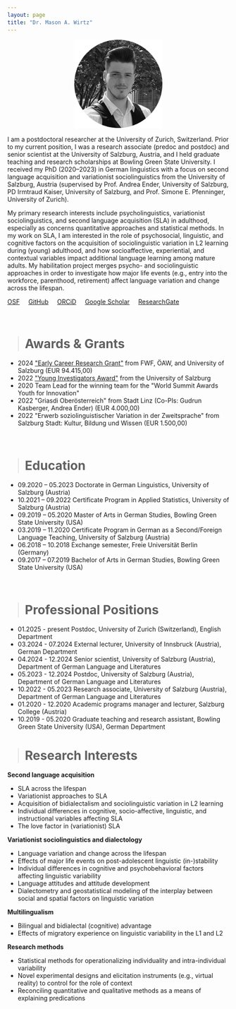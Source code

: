 ```yaml
---
layout: page
title: "Dr. Mason A. Wirtz"
---
```


<p align="center">
  <img width="200" height="200" src="/images/HomePhoto.png" />
</p>


I am a postdoctoral researcher at the University of Zurich, Switzerland. Prior to my current position, I was a research associate (predoc and postdoc) and senior scientist at the University of Salzburg, Austria, and I held graduate teaching and research scholarships at Bowling Green State University. I received my PhD (2020–2023) in German linguistics with a focus on second language acquisition and variationist sociolinguistics from the University of Salzburg, Austria (supervised by Prof. Andrea Ender, University of Salzburg, PD Irmtraud Kaiser, University of Salzburg, and Prof. Simone E. Pfenninger, University of Zurich). 
 
My primary research interests include psycholinguistics, variationist sociolinguistics, and second language acquisition (SLA) in adulthood, especially as concerns quantitative approaches and statistical methods. In my work on SLA, I am interested in the role of psychosocial, linguistic, and cognitive factors on the acquisition of sociolinguistic variation in L2 learning during (young) adulthood, and how socioaffective, experiential, and contextual variables impact additional language learning among mature adults. My habilitation project merges psycho- and sociolinguistic approaches in order to investigate how major life events (e.g., entry into the workforce, parenthood, retirement) affect language variation and change across the lifespan. 

[OSF](https://osf.io/gn4m7/)  &nbsp; &nbsp; [GitHub](https://github.com/MasonWirtz)  &nbsp; &nbsp; [ORCiD](https://orcid.org/0000-0002-9408-1993)  &nbsp; &nbsp; [Google Scholar](https://scholar.google.de/citations?user=XqXyTbwAAAAJ&hl=de)  &nbsp; &nbsp; [ResearchGate](https://www.researchgate.net/profile/Mason-Wirtz )


<br>

> # Awards & Grants

- 2024 ["Early Career Research Grant"](https://www.plus.ac.at/germanistik/forschung/midlife-zusaetzliches-sprachenlernen-im-mittleren-lebensalter/) from FWF, ÖAW, and University of Salzburg (EUR 94.415,00) 
- 2022 ["Young Investigators Award"](https://www.plus.ac.at/doctorate-school-plus/yia-young-investigators-award-en-de/award-winners-2022/) from the University of Salzburg
- 2020 Team Lead for the winning team for the "World Summit Awards Youth for Innovation"
- 2022 "Griasdi Oberösterreich" from Stadt Linz (Co-PIs: Gudrun Kasberger, Andrea Ender) (EUR 4.000,00)
- 2022 "Erwerb soziolinguistischer Variation in der Zweitsprache" from Salzburg Stadt: Kultur, Bildung und Wissen (EUR 1.500,00)


<br>

> # Education

- 09.2020 – 05.2023 Doctorate in German Linguistics, University of Salzburg (Austria)
- 10.2021 – 09.2022 Certificate Program in Applied Statistics, University of Salzburg (Austria)
- 09.2019 – 05.2020 Master of Arts in German Studies, Bowling Green State University (USA) 
- 03.2019 – 11.2020 Certificate Program in German as a Second/Foreign Language Teaching, University of Salzburg (Austria)
- 06.2018 – 10.2018 Exchange semester, Freie Universität Berlin (Germany)
- 09.2017 – 07.2019 Bachelor of Arts in German Studies, Bowling Green State University (USA) 


<br>

> # Professional Positions

- 01.2025 - present Postdoc, University of Zurich (Switzerland), English Department
- 03.2024 - 07.2024 External lecturer, University of Innsbruck (Austria), German Department
- 04.2024 - 12.2024 Senior scientist, University of Salzburg (Austria), Department of German Language and Literatures
- 05.2023 - 12.2024 Postdoc, University of Salzburg (Austria), Department of German Language and Literatures
- 10.2022 - 05.2023 Research associate, University of Salzburg (Austria), Department of German Language and Literatures
- 01.2020 - 12.2020 Academic programs manager and lecturer, Salzburg College (Austria)
- 10.2019 - 05.2020 Graduate teaching and research assistant, Bowling Green State University (USA), German Department

> # Research Interests

**Second language acquisition**
- SLA across the lifespan
- Variationist approaches to SLA
- Acquisition of bidialectalism and sociolinguistic variation in L2 learning
- Individual differences in cognitive, socio-affective, linguistic, and instructional variables affecting SLA
- The love factor in (variationist) SLA

**Variationist sociolinguistics and dialectology**
- Language variation and change across the lifespan 
- Effects of major life events on post-adolescent linguistic (in-)stability
- Individual differences in cognitive and psychobehavioral factors affecting linguistic variability 
- Language attitudes and attitude development
- Dialectometry and geostatistical modeling of the interplay between social and spatial factors on linguistic variation

**Multilingualism**
- Bilingual and bidialectal (cognitive) advantage
- Effects of migratory experience on linguistic variability in the L1 and L2

**Research methods**
- Statistical methods for operationalizing individuality and intra-individual variability
- Novel experimental designs and elicitation instruments (e.g., virtual reality) to control for the role of context
- Reconciling quantitative and qualitative methods as a means of explaining predications

